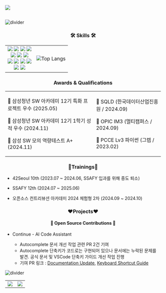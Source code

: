 <div class="header" align="ceter">
    <img src="https://capsule-render.vercel.app/api?type=venom&height=150&color=gradient&text=Hi,%20I'm%20minjee&desc=🌱&fontAlignY=40&descAlignY=75&reversal=false" />
</div>
<br>

![divider](https://capsule-render.vercel.app/api?type=rect&height=1&color=gradient)

<!-- more about me - skills, qualification, trainings, projects & studies, contact -->

<div class="body" align="left">

<h3 align="center">🛠 Skills 🛠</h3>
 <table>
   <tr>
    <td align="center">
        <div class="markup_style_sheet">
          <img src="https://img.shields.io/badge/markdown-000000?style=for-the-badge&logo=markdown&logoColor=white"/>
          <img src="https://img.shields.io/badge/html5-E34F26?style=for-the-badge&logo=html5&logoColor=white"/> 
          <img src="https://img.shields.io/badge/css-1572B6?style=for-the-badge&logo=css3&logoColor=white"/>
          <img src="https://img.shields.io/badge/tailwindcss-%2338B2AC.svg?style=for-the-badge&logo=tailwind-css&logoColor=white" />
        </div>
        <div class="programming_language">
          <img src="https://img.shields.io/badge/javascript-F7DF1E?style=for-the-badge&logo=javascript&logoColor=white"/>
          <img src="https://img.shields.io/badge/python-3776AB?style=for-the-badge&logo=python&logoColor=white"/>
          <img src="https://img.shields.io/badge/c-1572B6?style=for-the-badge&logo=c&logoColor=white"/>
        </div>
        <div class="library_framework">
          <img src="https://img.shields.io/badge/node.js-6DA55F?style=for-the-badge&logo=node.js&logoColor=white" />
          <img src="https://img.shields.io/badge/react-%2320232a.svg?style=for-the-badge&logo=react&logoColor=%2361DAFB" />
          <img src="https://img.shields.io/badge/vue.js-%2335495e.svg?style=for-the-badge&logo=vuedotjs&logoColor=%234FC08D" />
          <img src="https://img.shields.io/badge/typescript-%23007ACC.svg?style=for-the-badge&logo=typescript&logoColor=white" />
        </div>
        <div>
          <img src="https://img.shields.io/badge/-Tanstack%20Query-FF4154?style=for-the-badge&logo=react%20query&logoColor=white" />
          <img src="https://img.shields.io/badge/zustand-%2320232a.svg?style=for-the-badge&logo=react&logoColor=%2361DAFB" />
        </div>
    </td>
    <td>
     <img src="https://github-readme-stats.vercel.app/api/top-langs/?username=minjeeki&layout=compact&theme=tokyonight" alt="Top Langs"/>
    </td>
   </tr>
 </table>

<h3 align="center">Awards & Qualifications</h3>

 <table>
   <tr>
    <td>
        <div>
            <p>🏅 삼성청년 SW 아카데미 12기 특화 프로젝트 우수 (2025.05)</p>
            <p>🏅 삼성청년 SW 아카데미 12기 1학기 성적 우수 (2024.11)</p>
            <p>🏅 삼성 SW 모의 역량테스트 A+ (2024.11)</p>
        </div>
    </td>
    <td>
       <p>📜 SQLD (한국데이터산업진흥원 / 2024.09)</p>
       <p>📜 OPIC IM3 (멀티캠퍼스 / 2024.09)</p>
       <p>📜 PCCE Lv3 파이썬 (그렙 / 2023.02)</p>
    </td>
   </tr>
 </table>

<h3 align="center">🌱Trainings🌱</h3>

* 42Seoul 10th (2023.07 ~ 2024.06, SSAFY 입과를 위해 중도 퇴소)

* SSAFY 12th (2024.07 ~ 2025.06)

* 오픈소스 컨트리뷰션 아카데미 2024 체험형 2차 (2024.09 ~ 2024.10)

<h3 align="center">❤️Projects❤️</h3>

<!-- <h4>🚀 Team Projects 🚀</h4>

* 

-->

<h4 align="center">🌟 Open Source Contributions 🌟</h4>

* Continue - AI Code Assistant

  - Autocomplete 문서 개선 작업 관련 PR 2건 기여
  - Autocomplete 단축키가 코드로는 구현되어 있으나 문서에는 누락된 문제를 발견. 공식 문서 및 VSCode 단축키 가이드 개선 작업 진행
  - 기여 PR 링크 : [Documentation Update](https://github.com/continuedev/continue/pull/2568), [Keyboard Shortcut Guide](https://github.com/continuedev/continue/pull/2571)


![divider](https://capsule-render.vercel.app/api?type=rect&height=1&color=gradient)

</div>

<!-- about my github - 어떻게 활용하고 있는지에 대한 설명 & github stat과 백준 stat -->
 <table>
   <tr>
    <td>
        <img src="https://github-readme-stats.vercel.app/api?username=minjeeki&show_icons=true&theme=radical" />
    </td>
    <td>
        <img src="http://mazassumnida.wtf/api/v2/generate_badge?boj=minjeeki" />
    </td>
   </tr>
 </table>


<!-- pin list - git commit 시간대 & recently activity -->
